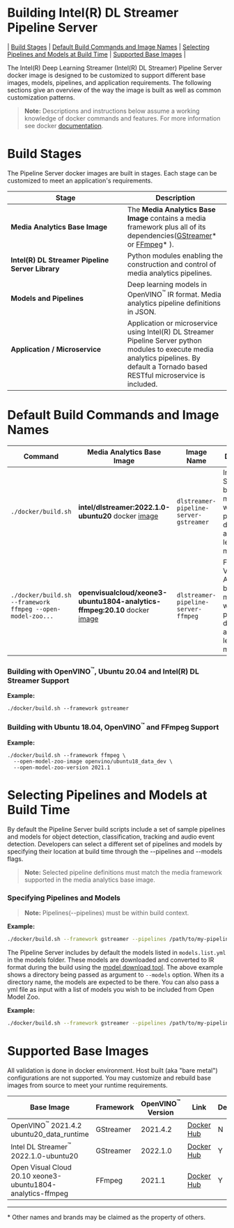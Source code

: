# Building Intel(R) DL Streamer Pipeline Server
| [Build Stages](#build-stages) | [Default Build Commands and Image Names](#default-build-commands-and-image-names)  | [Selecting Pipelines and Models at Build Time](#selecting-pipelines-and-models-at-build-time) | [Supported Base Images](#supported-base-images) |

The Intel(R) Deep Learning Streamer (Intel(R) DL Streamer) Pipeline Server docker image is designed to be customized
to support different base images, models, pipelines, and application
requirements. The following sections give an overview of the way the
image is built as well as common customization patterns.

> **Note:** Descriptions and instructions below assume a working
> knowledge of docker commands and features. For more information
> see docker [documentation](https://docs.docker.com/get-started/).


# Build Stages
The Pipeline Server docker images are built in stages. Each stage
can be customized to meet an application's requirements.

| Stage | Description |
| ----------- | ----------- |
| **Media Analytics Base Image** |The **Media Analytics Base Image** contains a media framework plus all of its dependencies([GStreamer](https://gstreamer.freedesktop.org/documentation/?gi-language=c)* or [FFmpeg](https://ffmpeg.org/)* ). |
| **Intel(R) DL Streamer Pipeline Server Library** | Python modules enabling the construction and control of media analytics pipelines. |
| **Models and Pipelines** | Deep learning models in OpenVINO<sup>&#8482;</sup> IR format.  Media analytics pipeline definitions in JSON. |
| **Application / Microservice** &nbsp;&nbsp;&nbsp;&nbsp;&nbsp;&nbsp;&nbsp;&nbsp;&nbsp;&nbsp;&nbsp;&nbsp;&nbsp;&nbsp;&nbsp;&nbsp;&nbsp;&nbsp;&nbsp;&nbsp;&nbsp;&nbsp;&nbsp;&nbsp;&nbsp;&nbsp;&nbsp;&nbsp;&nbsp;&nbsp;&nbsp;&nbsp;&nbsp;&nbsp;&nbsp;&nbsp;&nbsp;&nbsp;&nbsp;&nbsp;&nbsp;&nbsp;&nbsp;&nbsp;&nbsp;&nbsp;&nbsp;&nbsp;&nbsp;&nbsp;&nbsp;&nbsp;&nbsp;&nbsp;&nbsp;&nbsp;&nbsp;&nbsp;|Application or microservice using Intel(R) DL Streamer Pipeline Server python modules to execute media analytics pipelines. By default a Tornado based RESTful microservice is included. |

# Default Build Commands and Image Names
| Command | Media Analytics Base Image | Image Name | Description |
| ---     | ---        | --- | ----        |
| `./docker/build.sh`| **intel/dlstreamer:2022.1.0-ubuntu20** docker [image](https://hub.docker.com/r/intel/dlstreamer) |`dlstreamer-pipeline-server-gstreamer` | Intel(R) DL Streamer based microservice with default pipeline definitions and deep learning models. |
| `./docker/build.sh --framework ffmpeg --open-model-zoo...`| **openvisualcloud/xeone3-ubuntu1804-analytics-ffmpeg:20.10** docker [image](https://hub.docker.com/r/openvisualcloud/xeon-ubuntu1804-analytics-ffmpeg) |`dlstreamer-pipeline-server-ffmpeg`| FFmpeg Video Analytics based microservice with default pipeline definitions and deep learning models. |
### Building with OpenVINO<sup>&#8482;</sup>, Ubuntu 20.04 and Intel(R) DL Streamer Support
**Example:**
```
./docker/build.sh --framework gstreamer
```

### Building with Ubuntu 18.04, OpenVINO<sup>&#8482;</sup> and FFmpeg Support
**Example:**
```
./docker/build.sh --framework ffmpeg \
  --open-model-zoo-image openvino/ubuntu18_data_dev \
  --open-model-zoo-version 2021.1
```

# Selecting Pipelines and Models at Build Time

By default the Pipeline Server build scripts include a set of sample pipelines and models for object detection, classification, tracking and audio event detection. Developers can select a different set of pipelines and models by specifying their location at build time through the --pipelines and --models flags.

> **Note:** Selected pipeline definitions must match the media
> framework supported in the media analytics base image.

### Specifying Pipelines and Models
> **Note:**  Pipelines(--pipelines) must be within build context.

**Example:**
```bash
./docker/build.sh --framework gstreamer --pipelines /path/to/my-pipelines --models /path/to/my-models
```

The Pipeline Server includes by default the models listed in `models.list.yml` in the models folder. These models are downloaded and converted to IR format during the build using the [model download tool](../tools/model_downloader/README.md).
The above example shows a directory being passed as argument to `--models` option. When its a directory name, the models are expected to be there. You can also pass a yml file as input with a list of models you wish to be included from Open Model Zoo.

**Example:**
```bash
./docker/build.sh --framework gstreamer --pipelines /path/to/my-pipelines --models /path/to/my-models.list.yml
```

# Supported Base Images
All validation is done in docker environment. Host built (aka "bare metal") configurations are not supported. You may customize and rebuild base images from source to meet your runtime requirements.

| **Base Image** | **Framework** | **OpenVINO<sup>&#8482;</sup> Version** | **Link** | **Default** |
|---------------------|---------------|---------------|------------------------|-------------|
| OpenVINO<sup>&#8482;</sup> 2021.4.2 ubuntu20_data_runtime | GStreamer | 2021.4.2 | [Docker Hub](https://hub.docker.com/r/openvino/ubuntu20_data_runtime) | N |
| Intel DL Streamer<sup>&#8482;</sup> 2022.1.0-ubuntu20 | GStreamer | 2022.1.0 | [Docker Hub](https://hub.docker.com/r/intel/dlstreamer) | Y |
| Open Visual Cloud 20.10 xeone3-ubuntu1804-analytics-ffmpeg | FFmpeg | 2021.1 | [Docker Hub](https://hub.docker.com/r/openvisualcloud/xeone3-ubuntu1804-analytics-ffmpeg) | Y |

---
\* Other names and brands may be claimed as the property of others.
